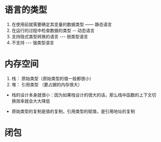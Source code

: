 # 语言的类型
1. 在使用前就需要确定其变量的数据类型 —— 静态语言
2. 在运行的过程中检查数据的类型 -- 动态语言
3. 支持隐式类型转换的语言 --- 弱类型语言
4. 不支持  --- 强类型语言

# 内存空间
1. 栈： 原始类型（原始类型的值一般都很小）
2. 堆： 引用类型 （要占据的内存很大）

- 栈的设计本身就很小：因为如果栈设计的很大的话，那么栈中函数的上下文切换效率就会大大降低

- 原始类型的复制是值的复制，引用类型的赋值，是引用地址的复制

# 闭包
